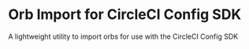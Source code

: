 # Orb Import for CircleCI Config SDK
A lightweight utility to import orbs for use with the CircleCI Config SDK
